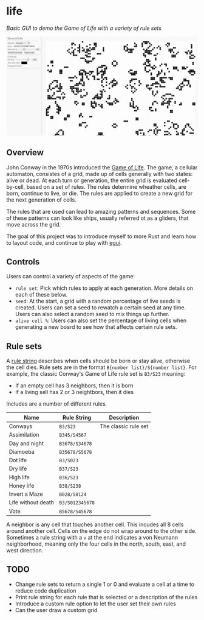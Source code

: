 # life

*Basic GUI to demo the Game of Life with a variety of rule sets*

![Screenshot](/img/screenshot.png "screenshot")

## Overview

John Conway in the 1970s introduced the [Game of Life][]. The game, a cellular
automaton, consistes of a grid, made up of cells generally with two states:
alive or dead. At each turn or generation, the entire grid is evaluated
cell-by-cell, based on a set of rules. The rules determine wheather cells, are
born, continue to live, or die. The rules are applied to create a new
grid for the next generation of cells.

The rules that are used can lead to amazing patterns and sequences. Some of
these patterns can look like ships, usually referred ot as a gliders, that move
across the grid.

The goal of this project was to introduce myself to more Rust and learn how to
layout code, and continue to play with [egui][].

[Game of Life]: https://en.wikipedia.org/wiki/Conway%27s_Game_of_Life
[egui]: https://github.com/emilk/egui/

## Controls

Users can control a variety of aspects of the game:

* `rule set`: Pick which rules to apply at each generation. More details on each
  of these below.
* `seed`: At the start, a grid with a random percentage of live seeds is
  created. Users can set a seed to rewatch a certain seed at any time. Users can
  also select a random seed to mix things up further.
* `alive cell %`: Users can also set the percentage of living cells when
  generating a new board to see how that affects certain rule sets.

## Rule sets

A [rule string][] describes when cells should be born or stay alive, otherwise
the cell dies. Rule sets are in the format `B{number list}/S{number list}`. For
example, the classic Conway's Game of Life rule set is `B3/S23` meaning:

* If an empty cell has 3 neighbors, then it is born
* If a living sell has 2 or 3 neightbors, then it dies

Includes are a number of different rules.

| Name               | Rule String     | Description                          |
|--------------------|-----------------|--------------------------------------|
| Conways            | `B3/S23`        | The classic rule set |
| Assimilation       | `B345/S4567`    | |
| Day and night      | `B3678/S34678`  | |
| Diamoeba           | `B35678/S5678`  | |
| Dot life           | `B3/S023`       | |
| Dry life           | `B37/S23`       | |
| High life          | `B36/S23`       | |
| Honey life         | `B38/S238`      | |
| Invert a Maze      | `B028/S0124`    | |
| Life without death | `B3/S012345678` | |
| Vote               | `B5678/S45678`  | |

A neighbor is any cell that touches another cell. This incudes all 8 cells
around another cell. Cells on the edge do not wrap around to the other side.
Sometimes a rule string with a `v` at the end indicates a von Neumann
neighborhood, meaning only the four cells in the north, south, east, and west
direction.

[rule string]: https://conwaylife.com/wiki/Rulestring

## TODO

* Change rule sets to return a single 1 or 0 and evaluate a cell at a time
  to reduce code duplication
* Print rule string for each rule that is selected or a description of the rules
* Introduce a custom rule option to let the user set their own rules
* Can the user draw a custom grid
